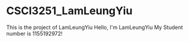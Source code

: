 # CSCI3251_LamLeungYiu
This is the project of LamLeungYiu
Hello, I'm LamLeungYiu
My Student number is 1155192972!

